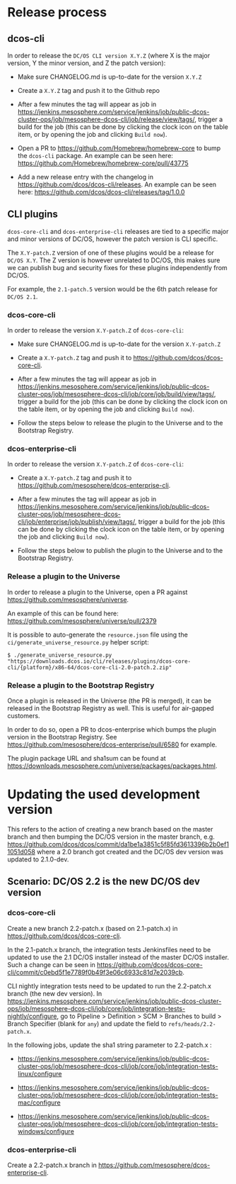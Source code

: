 # Release process

## dcos-cli

In order to release the `DC/OS CLI version X.Y.Z` (where X is the major version, Y the minor
version, and Z the patch version):

- Make sure CHANGELOG.md is up-to-date for the version `X.Y.Z`

- Create a `X.Y.Z` tag and push it to the Github repo

- After a few minutes the tag will appear as job in https://jenkins.mesosphere.com/service/jenkins/job/public-dcos-cluster-ops/job/mesosphere-dcos-cli/job/release/view/tags/, trigger a build for the job (this can be done by clicking the clock icon on the table item, or by opening the job and clicking `Build now`).

- Open a PR to https://github.com/Homebrew/homebrew-core to bump the `dcos-cli` package.
  An example can be seen here: https://github.com/Homebrew/homebrew-core/pull/43775

- Add a new release entry with the changelog in https://github.com/dcos/dcos-cli/releases.
  An example can be seen here: https://github.com/dcos/dcos-cli/releases/tag/1.0.0

## CLI plugins

`dcos-core-cli` and `dcos-enterprise-cli` releases are tied to a specific major and minor
versions of DC/OS, however the patch version is CLI specific.

The `X.Y-patch.Z` version of one of these plugins would be a release for `DC/OS X.Y`. The Z
version is however unrelated to DC/OS, this makes sure we can publish bug and security
fixes for these plugins independently from DC/OS.

For example, the `2.1-patch.5` version would be the 6th patch release for `DC/OS 2.1`.

### dcos-core-cli

In order to release the version `X.Y-patch.Z` of `dcos-core-cli`:

- Make sure CHANGELOG.md is up-to-date for the version `X.Y-patch.Z`

- Create a `X.Y-patch.Z` tag and push it to https://github.com/dcos/dcos-core-cli.

- After a few minutes the tag will appear as job in https://jenkins.mesosphere.com/service/jenkins/job/public-dcos-cluster-ops/job/mesosphere-dcos-cli/job/core/job/build/view/tags/,
  trigger a build for the job (this can be done by clicking the clock icon on the table item,
  or by opening the job and clicking `Build now`).

- Follow the steps below to release the plugin to the Universe and to the Bootstrap Registry.

### dcos-enterprise-cli

In order to release the version `X.Y-patch.Z` of `dcos-core-cli`:

- Create a `X.Y-patch.Z` tag and push it to https://github.com/mesosphere/dcos-enterprise-cli.

- After a few minutes the tag will appear as job in https://jenkins.mesosphere.com/service/jenkins/job/public-dcos-cluster-ops/job/mesosphere-dcos-cli/job/enterprise/job/publish/view/tags/,
  trigger a build for the job (this can be done by clicking the clock icon on the table item,
  or by opening the job and clicking `Build now`).

- Follow the steps below to publish the plugin to the Universe and to the Bootstrap Registry.

### Release a plugin to the Universe

In order to release a plugin to the Universe, open a PR against https://github.com/mesosphere/universe.

An example of this can be found here: https://github.com/mesosphere/universe/pull/2379

It is possible to auto-generate the `resource.json` file using the `ci/generate_universe_resource.py`
helper script:

``` shell
$ ./generate_universe_resource.py "https://downloads.dcos.io/cli/releases/plugins/dcos-core-cli/{platform}/x86-64/dcos-core-cli-2.0-patch.2.zip"
```

### Release a plugin to the Bootstrap Registry

Once a plugin is released in the Universe (the PR is merged), it can be released in the Bootstrap Registry as
well. This is useful for air-gapped customers.

In order to do so, open a PR to dcos-enterprise which bumps the plugin version in the Bootstrap Registry.
See https://github.com/mesosphere/dcos-enterprise/pull/6580 for example.

The plugin package URL and sha1sum can be found at https://downloads.mesosphere.com/universe/packages/packages.html.

# Updating the used development version

This refers to the action of creating a new branch based on the master branch and then bumping the DC/OS version in the master branch, e.g. https://github.com/dcos/dcos/commit/da1be1a3851c5f85fd3613396b2b0ef11051d058 where a 2.0 branch got created and the DC/OS dev version was updated to 2.1.0-dev.

## Scenario: DC/OS 2.2 is the new DC/OS dev version

### dcos-core-cli

Create a new branch 2.2-patch.x (based on 2.1-patch.x) in https://github.com/dcos/dcos-core-cli.

In the 2.1-patch.x branch, the integration tests Jenkinsfiles need to be updated to use the 2.1 DC/OS installer instead of the master DC/OS installer. Such a change can be seen in https://github.com/dcos/dcos-core-cli/commit/c0ebd5f1e7789f0b49f3e06c6933c81d7e2039cb.

CLI nightly integration tests need to be updated to run the 2.2-patch.x branch (the new dev version). In https://jenkins.mesosphere.com/service/jenkins/job/public-dcos-cluster-ops/job/mesosphere-dcos-cli/job/core/job/integration-tests-nightly/configure, go to Pipeline > Definition > SCM > Branches to build > Branch Specifier (blank for `any`) and update the field to `refs/heads/2.2-patch.x`.

In the following jobs, update the sha1 string parameter to 2.2-patch.x :

- https://jenkins.mesosphere.com/service/jenkins/job/public-dcos-cluster-ops/job/mesosphere-dcos-cli/job/core/job/integration-tests-linux/configure

- https://jenkins.mesosphere.com/service/jenkins/job/public-dcos-cluster-ops/job/mesosphere-dcos-cli/job/core/job/integration-tests-mac/configure

- https://jenkins.mesosphere.com/service/jenkins/job/public-dcos-cluster-ops/job/mesosphere-dcos-cli/job/core/job/integration-tests-windows/configure

### dcos-enterprise-cli

Create a 2.2-patch.x branch in https://github.com/mesosphere/dcos-enterprise-cli.
